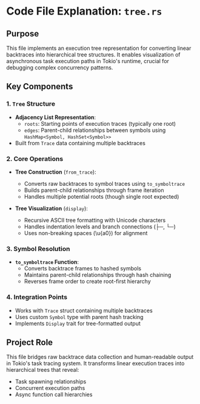 # Code File Explanation: `tree.rs`

## Purpose
This file implements an execution tree representation for converting linear backtraces into hierarchical tree structures. It enables visualization of asynchronous task execution paths in Tokio's runtime, crucial for debugging complex concurrency patterns.

## Key Components

### 1. `Tree` Structure
- **Adjacency List Representation**: 
  - `roots`: Starting points of execution traces (typically one root)
  - `edges`: Parent-child relationships between symbols using `HashMap<Symbol, HashSet<Symbol>>`
- Built from `Trace` data containing multiple backtraces

### 2. Core Operations
- **Tree Construction** (`from_trace`):
  - Converts raw backtraces to symbol traces using `to_symboltrace`
  - Builds parent-child relationships through frame iteration
  - Handles multiple potential roots (though single root expected)
  
- **Tree Visualization** (`display`):
  - Recursive ASCII tree formatting with Unicode characters
  - Handles indentation levels and branch connections (├─, └─)
  - Uses non-breaking spaces (\u{a0}) for alignment

### 3. Symbol Resolution
- **`to_symboltrace` Function**:
  - Converts backtrace frames to hashed symbols
  - Maintains parent-child relationships through hash chaining
  - Reverses frame order to create root-first hierarchy

### 4. Integration Points
- Works with `Trace` struct containing multiple backtraces
- Uses custom `Symbol` type with parent hash tracking
- Implements `Display` trait for tree-formatted output

## Project Role
This file bridges raw backtrace data collection and human-readable output in Tokio's task tracing system. It transforms linear execution traces into hierarchical trees that reveal:
- Task spawning relationships
- Concurrent execution paths
- Async function call hierarchies
